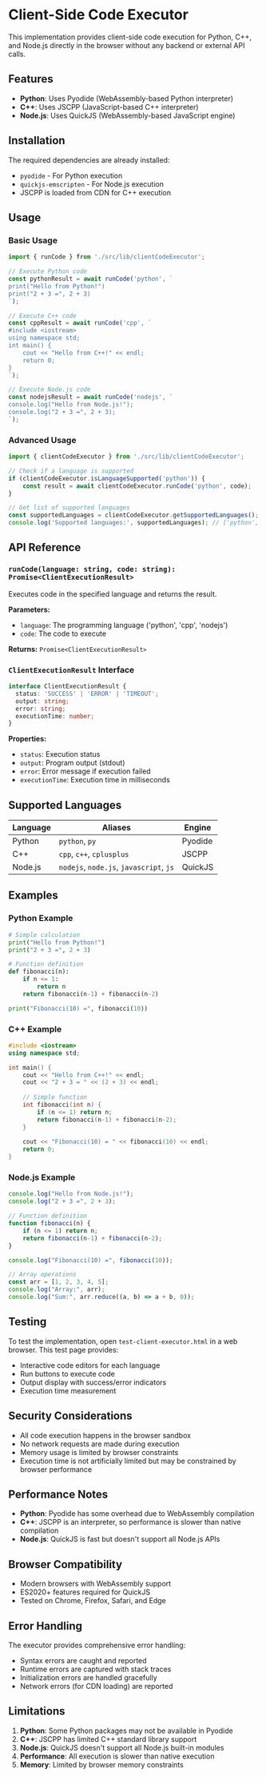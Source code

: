 # Client-Side Code Executor

This implementation provides client-side code execution for Python, C++, and Node.js directly in the browser without any backend or external API calls.

## Features

- **Python**: Uses Pyodide (WebAssembly-based Python interpreter)
- **C++**: Uses JSCPP (JavaScript-based C++ interpreter)
- **Node.js**: Uses QuickJS (WebAssembly-based JavaScript engine)

## Installation

The required dependencies are already installed:
- `pyodide` - For Python execution
- `quickjs-emscripten` - For Node.js execution
- JSCPP is loaded from CDN for C++ execution

## Usage

### Basic Usage

```typescript
import { runCode } from './src/lib/clientCodeExecutor';

// Execute Python code
const pythonResult = await runCode('python', `
print("Hello from Python!")
print("2 + 3 =", 2 + 3)
`);

// Execute C++ code
const cppResult = await runCode('cpp', `
#include <iostream>
using namespace std;
int main() {
    cout << "Hello from C++!" << endl;
    return 0;
}
`);

// Execute Node.js code
const nodejsResult = await runCode('nodejs', `
console.log("Hello from Node.js!");
console.log("2 + 3 =", 2 + 3);
`);
```

### Advanced Usage

```typescript
import { clientCodeExecutor } from './src/lib/clientCodeExecutor';

// Check if a language is supported
if (clientCodeExecutor.isLanguageSupported('python')) {
    const result = await clientCodeExecutor.runCode('python', code);
}

// Get list of supported languages
const supportedLanguages = clientCodeExecutor.getSupportedLanguages();
console.log('Supported languages:', supportedLanguages); // ['python', 'cpp', 'nodejs']
```

## API Reference

### `runCode(language: string, code: string): Promise<ClientExecutionResult>`

Executes code in the specified language and returns the result.

**Parameters:**
- `language`: The programming language ('python', 'cpp', 'nodejs')
- `code`: The code to execute

**Returns:** `Promise<ClientExecutionResult>`

### `ClientExecutionResult` Interface

```typescript
interface ClientExecutionResult {
  status: 'SUCCESS' | 'ERROR' | 'TIMEOUT';
  output: string;
  error: string;
  executionTime: number;
}
```

**Properties:**
- `status`: Execution status
- `output`: Program output (stdout)
- `error`: Error message if execution failed
- `executionTime`: Execution time in milliseconds

## Supported Languages

| Language | Aliases | Engine |
|----------|---------|---------|
| Python | `python`, `py` | Pyodide |
| C++ | `cpp`, `c++`, `cplusplus` | JSCPP |
| Node.js | `nodejs`, `node.js`, `javascript`, `js` | QuickJS |

## Examples

### Python Example

```python
# Simple calculation
print("Hello from Python!")
print("2 + 3 =", 2 + 3)

# Function definition
def fibonacci(n):
    if n <= 1:
        return n
    return fibonacci(n-1) + fibonacci(n-2)

print("Fibonacci(10) =", fibonacci(10))
```

### C++ Example

```cpp
#include <iostream>
using namespace std;

int main() {
    cout << "Hello from C++!" << endl;
    cout << "2 + 3 = " << (2 + 3) << endl;
    
    // Simple function
    int fibonacci(int n) {
        if (n <= 1) return n;
        return fibonacci(n-1) + fibonacci(n-2);
    }
    
    cout << "Fibonacci(10) = " << fibonacci(10) << endl;
    return 0;
}
```

### Node.js Example

```javascript
console.log("Hello from Node.js!");
console.log("2 + 3 =", 2 + 3);

// Function definition
function fibonacci(n) {
    if (n <= 1) return n;
    return fibonacci(n-1) + fibonacci(n-2);
}

console.log("Fibonacci(10) =", fibonacci(10));

// Array operations
const arr = [1, 2, 3, 4, 5];
console.log("Array:", arr);
console.log("Sum:", arr.reduce((a, b) => a + b, 0));
```

## Testing

To test the implementation, open `test-client-executor.html` in a web browser. This test page provides:

- Interactive code editors for each language
- Run buttons to execute code
- Output display with success/error indicators
- Execution time measurement

## Security Considerations

- All code execution happens in the browser sandbox
- No network requests are made during execution
- Memory usage is limited by browser constraints
- Execution time is not artificially limited but may be constrained by browser performance

## Performance Notes

- **Python**: Pyodide has some overhead due to WebAssembly compilation
- **C++**: JSCPP is an interpreter, so performance is slower than native compilation
- **Node.js**: QuickJS is fast but doesn't support all Node.js APIs

## Browser Compatibility

- Modern browsers with WebAssembly support
- ES2020+ features required for QuickJS
- Tested on Chrome, Firefox, Safari, and Edge

## Error Handling

The executor provides comprehensive error handling:

- Syntax errors are caught and reported
- Runtime errors are captured with stack traces
- Initialization errors are handled gracefully
- Network errors (for CDN loading) are reported

## Limitations

1. **Python**: Some Python packages may not be available in Pyodide
2. **C++**: JSCPP has limited C++ standard library support
3. **Node.js**: QuickJS doesn't support all Node.js built-in modules
4. **Performance**: All execution is slower than native execution
5. **Memory**: Limited by browser memory constraints
